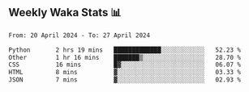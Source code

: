 ## Weekly Waka Stats 📊
<!--START_SECTION:waka-->

```txt
From: 20 April 2024 - To: 27 April 2024

Python       2 hrs 19 mins   █████████████░░░░░░░░░░░░   52.23 %
Other        1 hr 16 mins    ███████▒░░░░░░░░░░░░░░░░░   28.70 %
CSS          16 mins         █▓░░░░░░░░░░░░░░░░░░░░░░░   06.07 %
HTML         8 mins          ▓░░░░░░░░░░░░░░░░░░░░░░░░   03.33 %
JSON         7 mins          ▓░░░░░░░░░░░░░░░░░░░░░░░░   02.93 %
```

<!--END_SECTION:waka-->

<!--

Here are some ideas to get you started:

- 🔭 I’m currently working on (way to add branches committed on)
- 🌱 I’m currently learning Web Frameworks and Machine Learning! (Lisp, JS (react & angular), Python, and __)
- 💬 Ask me about ...
- 📫 How to reach me: 
- 😄 Pronouns: He/Him/His
- ⚡ Fun fact: ...

that-recsys-lab
-->
